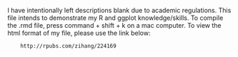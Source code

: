 I have intentionally left descriptions blank due to academic regulations. This file intends to demonstrate my R and ggplot knowledge/skills. To compile the .rmd file, press command + shift + k on a mac computer. To view the html format of my file, please use the link below:
 
        http://rpubs.com/zihang/224169 
